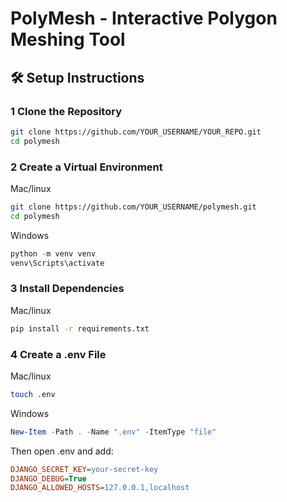 # PolyMesh - Interactive Polygon Meshing Tool

## 🛠️ Setup Instructions

### 1 Clone the Repository

```bash
git clone https://github.com/YOUR_USERNAME/YOUR_REPO.git
cd polymesh
```

### 2 Create a Virtual Environment

Mac/linux
```bash
git clone https://github.com/YOUR_USERNAME/polymesh.git
cd polymesh
```


Windows
```powershell
python -m venv venv
venv\Scripts\activate
```


### 3 Install Dependencies
Mac/linux
```bash
pip install -r requirements.txt
```


### 4 Create a .env File
Mac/linux
```bash
touch .env
```

Windows
```powershell
New-Item -Path . -Name ".env" -ItemType "file"
```


Then open .env and add:
```ini
DJANGO_SECRET_KEY=your-secret-key
DJANGO_DEBUG=True
DJANGO_ALLOWED_HOSTS=127.0.0.1,localhost

